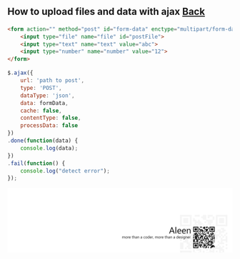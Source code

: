## How to upload files and data with ajax [Back](./qa.md)

```html
<form action="" method="post" id="form-data" enctype="multipart/form-data">
    <input type="file" name="file" id="postFile">
    <input type="text" name="text" value="abc">
    <input type="number" name="number" value="12">
</form>
```

```js
$.ajax({
	url: 'path to post',
	type: 'POST',
	dataType: 'json',
	data: formData,
	cache: false,
	contentType: false,
	processData: false
})
.done(function(data) {
	console.log(data);
})
.fail(function() {
	console.log("detect error");
});
```

<a href="http://aleen42.github.io/" target="_blank" ><img src="./../pic/tail.gif"></a>

